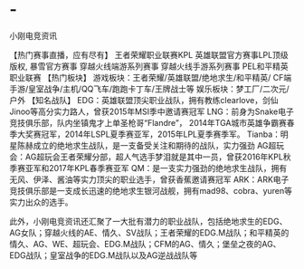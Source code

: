 # -
小刚电竞资讯

【热门赛事直播，应有尽有】
王者荣耀职业联赛KPL
英雄联盟官方赛事LPL顶级版权,
暴雪官方赛事
穿越火线端游系列赛事
穿越火线手游系列赛事
PEL和平精英职业联赛
【热门板块】
游戏板块：王者荣耀/英雄联盟/绝地求生/和平精英/ CF端手游/皇室战争/主机/QQ飞车/跑跑卡丁车/王牌战士等
娱乐板块：梦工厂/二次元/户外
【知名战队】 
EDG：英雄联盟顶尖职业战队，拥有教练clearlove，剑仙Jinoo等高分实力路人，曾获2015年MSI季中邀请赛冠军
LNG：前身为Snake电子竞技俱乐部，队内坐镇鬼才上单圣枪哥“Flandre”， 2014年TGA城市英雄争霸赛春季大奖赛冠军，2014年LSPL夏季赛亚军，2015年LPL夏季赛季军。
Tianba：明星陈赫成立的绝地求生战队，是一支备受关注和期待的战队，实力强劲
AG超玩会：AG超玩会王者荣耀分部，超人气选手梦泪就是其中一员，曾获2016年KPL秋季赛亚军和2017年KPL春季赛亚军
QM：是一支实力强劲的绝地求生战队，拥有无风、伊泽、酱油等实力顶尖的职业选手，曾获香蕉邀请赛冠军
ARK：ARK电子竞技俱乐部是一支成长迅速的绝地求生银河战舰，拥有mad98、cobra、yuren等实力出众的选手。

此外，小刚电竞资讯还汇聚了一大批有潜力的职业战队，包括绝地求生的EDG、AG女队；穿越火线的AE、情久、SV战队；王者荣耀的EDG.M战队；和平精英的情久、AG、WE、超玩会、EDG.M战队；CFM的AG、情久；堡垒之夜的AG、EDG战队；皇室战争的EDG.M战队以及AG逆战战队等
